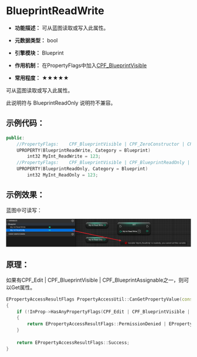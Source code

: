 # BlueprintReadWrite

- **功能描述：** 可从蓝图读取或写入此属性。

- **元数据类型：** bool
- **引擎模块：** Blueprint
- **作用机制：** 在PropertyFlags中加入[CPF_BlueprintVisible](../../../../Flags/EPropertyFlags/CPF_BlueprintVisible.md)
- **常用程度：** ★★★★★

可从蓝图读取或写入此属性。

此说明符与 BlueprintReadOnly 说明符不兼容。

## 示例代码：

```cpp
public:
	//PropertyFlags:	CPF_BlueprintVisible | CPF_ZeroConstructor | CPF_IsPlainOldData | CPF_NoDestructor | CPF_HasGetValueTypeHash | CPF_NativeAccessSpecifierPublic 
	UPROPERTY(BlueprintReadWrite, Category = Blueprint)
		int32 MyInt_ReadWrite = 123;
	//PropertyFlags:	CPF_BlueprintVisible | CPF_BlueprintReadOnly | CPF_ZeroConstructor | CPF_IsPlainOldData | CPF_NoDestructor | CPF_HasGetValueTypeHash | CPF_NativeAccessSpecifierPublic 
	UPROPERTY(BlueprintReadOnly, Category = Blueprint)
		int32 MyInt_ReadOnly = 123;
```

## 示例效果：

蓝图中可读写：

![Untitled](Untitled.png)

## 原理：

如果有CPF_Edit | CPF_BlueprintVisible | CPF_BlueprintAssignable之一，则可以Get属性。

```cpp
EPropertyAccessResultFlags PropertyAccessUtil::CanGetPropertyValue(const FProperty* InProp)
{
	if (!InProp->HasAnyPropertyFlags(CPF_Edit | CPF_BlueprintVisible | CPF_BlueprintAssignable))
	{
		return EPropertyAccessResultFlags::PermissionDenied | EPropertyAccessResultFlags::AccessProtected;
	}

	return EPropertyAccessResultFlags::Success;
}

```